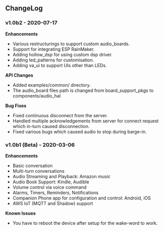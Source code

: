 ## ChangeLog

### v1.0b2 - 2020-07-17

**Enhancements**
* Various restructurings to support custom audio_boards.
* Support for integrating ESP RainMaker.
* Adding hollow_dsp for using custom dsp driver.
* Adding led_patterns for customisation.
* Adding va_ui to support UIs other than LEDs.

**API Changes**
* Added examples/common/ directory.
* The audio_board files path is changed from board_support_pkgs to components/audio_hal

**Bug Fixes**
* Fixed continuous disconnect from the server.
* Handled multiple acknowledgements from server for connect request which in-turn caused disconnection.
* Fixed various bugs which caused audio to stop during barge-in.

### v1.0b1 (Beta) - 2020-03-06

**Enhancements**

* Basic conversation
* Multi-turn conversations
* Audio Streaming and Playback: Amazon music
* Audio Book Support: Kindle, Audible
* Volume control via voice command
* Alarms, Timers, Reminders, Notifications
* Companion Phone app for configuration and control: Android, iOS
* AWS IoT (MQTT and Shadow) support

**Known Issues**

* You have to reboot the device after setup for the wake-word to work.

